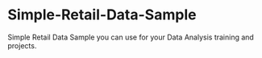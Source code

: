 # Simple-Retail-Data-Sample
Simple Retail Data Sample you can use for your Data Analysis training and projects.
